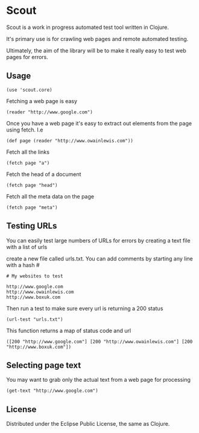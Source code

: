 # Scout

Scout is a work in progress automated test tool written in Clojure.

It's primary use is for crawling web pages and remote automated testing. 

Ultimately, the aim of the library will be to make it really easy to test web pages for errors.

## Usage

    (use 'scout.core)

Fetching a web page is easy

    (reader "http://www.google.com")

Once you have a web page it's easy to extract out elements from the page using fetch. I.e

    (def page (reader "http://www.owainlewis.com"))
     
Fetch all the links

    (fetch page "a")

Fetch the head of a document

    (fetch page "head")

Fetch all the meta data on the page

    (fetch page "meta")

## Testing URLs

You can easily test large numbers of URLs for errors by creating a text file with a list of urls

create a new file called urls.txt. You can add comments by starting any line with a hash #

    # My websites to test

    http://www.google.com
	http://www.owainlewis.com
	http://www.boxuk.com  
	
Then run a test to make sure every url is returning a 200 status

    (url-test "urls.txt")

This function returns a map of status code and url

    ([200 "http://www.google.com"] [200 "http://www.owainlewis.com"] [200 "http://www.boxuk.com"])
	
## Selecting page text

You may want to grab only the actual text from a web page for processing

    (get-text "http://www.google.com")

## License

Distributed under the Eclipse Public License, the same as Clojure.
